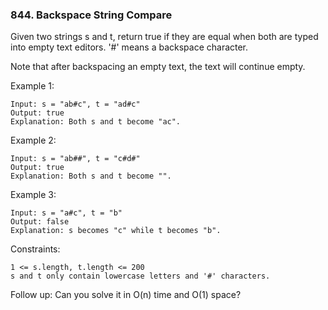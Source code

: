 ### 844. Backspace String Compare

Given two strings s and t, return true if they are equal when both are typed into empty text editors. '#' means a backspace character.

Note that after backspacing an empty text, the text will continue empty. 

Example 1:

    Input: s = "ab#c", t = "ad#c"
    Output: true
    Explanation: Both s and t become "ac".

Example 2:

    Input: s = "ab##", t = "c#d#"
    Output: true
    Explanation: Both s and t become "".

Example 3:

    Input: s = "a#c", t = "b"
    Output: false
    Explanation: s becomes "c" while t becomes "b".

 

Constraints:

    1 <= s.length, t.length <= 200
    s and t only contain lowercase letters and '#' characters.

 

Follow up: Can you solve it in O(n) time and O(1) space?
